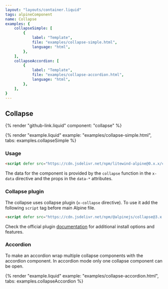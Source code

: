 ```yaml
---
layout: "layouts/container.liquid"
tags: alpineComponent
name: Collapse
examples: {
    collapseSimple: [
        {
            label: "Template",
            file: "examples/collapse-simple.html",
            language: "html",
        },
    ],
    collapseAccordion: [
        {
            label: "Template",
            file: "examples/collapse-accordion.html",
            language: "html",
        },
    ],
}
---
```

## Collapse

{% render "github-link.liquid" component: "collapse" %}

{% render "example.liquid" example: "examples/collapse-simple.html", tabs: examples.collapseSimple %}

### Usage

```html
<script defer src="https://cdn.jsdelivr.net/npm/litewind-alpine@0.x.x/components/collapse/dist/cdn.min.js"></script>
```

The data for the component is provided by the `collapse` function in the `x-data` directive and the props in the `data-*` attributes.

### Collapse plugin

The collapse uses collapse plugin (`x-collapse` directive). To use it add the following `script` tag before main Alpine file.

```html
<script defer src="https://cdn.jsdelivr.net/npm/@alpinejs/collapse@3.x.x/dist/cdn.min.js"></script>
```

Check the official plugin [documentation](https://alpinejs.dev/plugins/collapse) for additional install options and features.

### Accordion

To make an accordion wrap multiple collapse components with the accordion component. In accordion mode only one collapse component can be open.

{% render "example.liquid" example: "examples/collapse-accordion.html", tabs: examples.collapseAccordion %}

